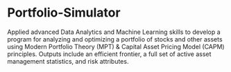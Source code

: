 # Portfolio-Simulator
Applied advanced Data Analytics and Machine Learning skills to develop a program for analyzing and optimizing a portfolio of stocks and other assets using Modern Portfolio Theory (MPT) &amp; Capital Asset Pricing Model (CAPM) principles. Outputs include an efficient frontier, a full set of active asset management statistics, and risk attributes.
